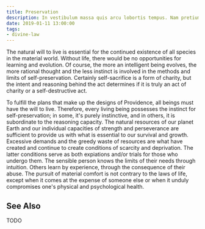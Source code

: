 ```yaml
---
title: Preservation
description: In vestibulum massa quis arcu lobortis tempus. Nam pretium arcu in odio vulputate luctus.
date: 2019-01-11 13:00:00
tags: 
- divine-law
---
```


The natural will to live is essential for the continued existence of all species in the material world. Without life, there would be no opportunities for learning and evolution. Of course, the more an intelligent being evolves, the more rational thought and the less instinct is involved in the methods and limits of self-preservation. Certainly self-sacrifice is a form of charity, but the intent and reasoning behind the act determines if it is truly an act of charity or a self-destructive act. 

To fulfill the plans that make up the designs of Providence, all beings must have the will to live.  Therefore, every living being possesses the instinct for self-preservation; in some, it's purely instinctive, and in others, it is subordinate to the reasoning capacity.  The natural resources of our planet Earth and our individual capacities of strength and perseverance are sufficient to provide us with what is essential to our survival and growth.  Excessive demands and the greedy waste of resources are what have created and continue to create conditions of scarcity and deprivation. The latter conditions serve as both expiations and/or trials for those who undergo them.  The sensible person knows the limits of their needs through intuition. Others learn by experience, through the consequence of their abuse.  The pursuit of material comfort is not contrary to the laws of life, except when it comes at the expense of someone else or when it unduly compromises one's physical and psychological health.

## See Also
TODO




